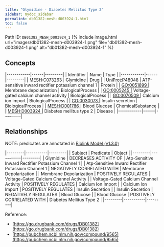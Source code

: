 ```yaml
---
title: "Glymidine - Diabetes Mellitus Type 2"
sidebar: mydoc_sidebar
permalink: db01382-mesh-d003924-1.html
toc: false 
---
```



Path ID: `DB01382_MESH_D003924_1`
{% include image.html url="images/db01382-mesh-d003924-1.png" file="db01382-mesh-d003924-1.png" alt="db01382-mesh-d003924-1" %}

## Concepts

|------------|------|---------|
| Identifier | Name | Type    |
|------------|------|---------|
| <a href="https://identifiers.org/MESH:C073263">MESH:C073263 </a> | Glymidine | Drug |
| <a href="https://identifiers.org/UniProt:P48048">UniProt:P48048 </a> | ATP-sensitive inward rectifier potassium channel 1 | Protein |
| <a href="https://identifiers.org/GO:0051899">GO:0051899 </a> | Membrane depolarization | BiologicalProcess |
| <a href="https://identifiers.org/GO:0005245">GO:0005245 </a> | Voltage-gated calcium channel activity | BiologicalProcess |
| <a href="https://identifiers.org/GO:0070509">GO:0070509 </a> | Calcium ion import | BiologicalProcess |
| <a href="https://identifiers.org/GO:0030073">GO:0030073 </a> | Insulin secretion | BiologicalProcess |
| <a href="https://identifiers.org/MESH:D001786">MESH:D001786 </a> | Blood Glucose | ChemicalSubstance |
| <a href="https://identifiers.org/MESH:D003924">MESH:D003924 </a> | Diabetes mellitus type 2 | Disease |
|------------|------|---------|

## Relationships


NOTE: predicates are annotated in <a href="https://github.com/biolink/biolink-model/releases/tag/v1.3.0">Biolink Model (v1.3.0)</a>

|---------|-----------|---------|
| Subject | Predicate | Object  |
|---------|-----------|---------|
| Glymidine | DECREASES ACTIVITY OF | Atp-Sensitive Inward Rectifier Potassium Channel 1 |
| Atp-Sensitive Inward Rectifier Potassium Channel 1 | NEGATIVELY CORRELATED WITH | Membrane Depolarization |
| Membrane Depolarization | POSITIVELY REGULATES | Voltage-Gated Calcium Channel Activity |
| Voltage-Gated Calcium Channel Activity | POSITIVELY REGULATES | Calcium Ion Import |
| Calcium Ion Import | POSITIVELY REGULATES | Insulin Secretion |
| Insulin Secretion | NEGATIVELY REGULATES | Blood Glucose |
| Blood Glucose | POSITIVELY CORRELATED WITH | Diabetes Mellitus Type 2 |
|---------|-----------|---------|

Reference: 
  - [https://go.drugbank.com/drugs/DB01382](https://go.drugbank.com/drugs/DB01382)
  - [https://pubchem.ncbi.nlm.nih.gov/compound/9565](https://pubchem.ncbi.nlm.nih.gov/compound/9565)
